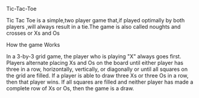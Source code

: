  Tic-Tac-Toe
 
Tic Tac Toe is a simple,two player game that,if played optimally by both players ,will always result in a tie.The game is also called noughts and crosses or Xs and Os

How the game Works

In a 3-by-3 grid game, the player who is playing "X" always goes first. Players alternate placing Xs and Os on the board until either player has three in a row, horizontally, vertically, or diagonally or until all squares on the grid are filled. If a player is able to draw three Xs or three Os in a row, then that player wins. If all squares are filled and neither player has made a complete row of Xs or Os, then the game is a draw.
